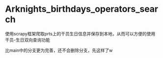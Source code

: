 # Arknights_birthdays_operators_search
使用scrapy框架爬取prts上的干员生日信息并保存到本地，从而可以方便的使用干员-生日双向查询功能

比main中的分支更为完善，还不会删除分支，先这样了w
